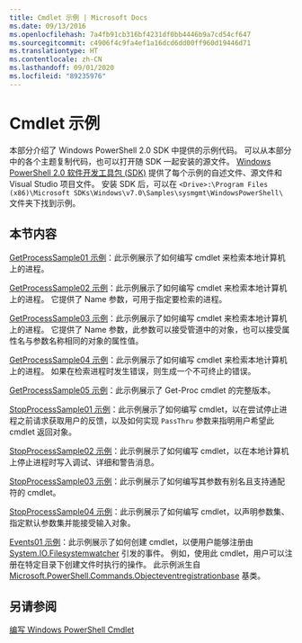 ```yaml
---
title: Cmdlet 示例 | Microsoft Docs
ms.date: 09/13/2016
ms.openlocfilehash: 7a4fb91cb316bf4231df0bb4446b9a7cd54cf647
ms.sourcegitcommit: c4906f4c9fa4ef1a16dcd6dd00ff960d19446d71
ms.translationtype: HT
ms.contentlocale: zh-CN
ms.lasthandoff: 09/01/2020
ms.locfileid: "89235976"
---
```

# <a name="cmdlet-samples"></a>Cmdlet 示例

本部分介绍了 Windows PowerShell 2.0 SDK 中提供的示例代码。 可以从本部分中的各个主题复制代码，也可以打开随 SDK 一起安装的源文件。 [Windows PowerShell 2.0 软件开发工具包 (SDK)](https://www.microsoft.com/download/details.aspx?id=2560) 提供了每个示例的自述文件、源文件和 Visual Studio 项目文件。 安装 SDK 后，可以在 `<Drive>:\Program Files (x86)\Microsoft SDKs\Windows\v7.0\Samples\sysmgmt\WindowsPowerShell\` 文件夹下找到示例。

## <a name="in-this-section"></a>本节内容

[GetProcessSample01 示例](./getprocesssample01-sample.md)：此示例展示了如何编写 cmdlet 来检索本地计算机上的进程。

[GetProcessSample02 示例](./getprocesssample02-sample.md)：此示例展示了如何编写 cmdlet 来检索本地计算机上的进程。 它提供了 Name 参数，可用于指定要检索的进程。

[GetProcessSample03 示例](./getprocesssample03-sample.md)：此示例展示了如何编写 cmdlet 来检索本地计算机上的进程。 它提供了 Name 参数，此参数可以接受管道中的对象，也可以接受属性名与参数名称相同的对象的属性值。

[GetProcessSample04 示例](./getprocesssample04-sample.md)：此示例展示了如何编写 cmdlet 来检索本地计算机上的进程。 如果在检索进程时发生错误，则生成一个不可终止的错误。

[GetProcessSample05 示例](./getprocesssample05-sample.md)：此示例展示了 Get-Proc cmdlet 的完整版本。

[StopProcessSample01 示例](./stopprocesssample01-sample.md)：此示例展示了如何编写 cmdlet，以在尝试停止进程之前请求获取用户的反馈，以及如何实现 `PassThru` 参数来指明用户希望此 cmdlet 返回对象。

[StopProcessSample02 示例](./stopprocesssample02-sample.md)：此示例展示了如何编写 cmdlet，以在本地计算机上停止进程时写入调试、详细和警告消息。

[StopProcessSample03 示例](./stopprocesssample03-sample.md)：此示例展示了如何编写其参数有别名且支持通配符的 cmdlet。

[StopProcessSample04 示例](./stopprocesssample04-sample.md)：此示例展示了如何编写 cmdlet，以声明参数集、指定默认参数集并能接受输入对象。

[Events01 示例](./events01-sample.md)：此示例展示了如何创建 cmdlet，以便用户能够注册由 [System.IO.Filesystemwatcher](/dotnet/api/System.IO.FileSystemWatcher) 引发的事件。 例如，使用此 cmdlet，用户可以注册在特定目录下创建文件时执行的操作。 此示例派生自 [Microsoft.PowerShell.Commands.Objecteventregistrationbase](/dotnet/api/Microsoft.PowerShell.Commands.ObjectEventRegistrationBase) 基类。

## <a name="see-also"></a>另请参阅

[编写 Windows PowerShell Cmdlet](./writing-a-windows-powershell-cmdlet.md)
